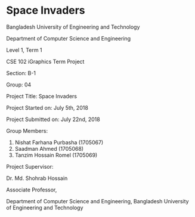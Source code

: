 # Space Invaders

Bangladesh University of Engineering and Technology



Department of Computer Science and Engineering



Level 1, Term 1



CSE 102 iGraphics Term Project




Section: B-1




Group: 04






Project Title: Space Invaders





Project Started on: July 5th, 2018






Project Submitted on: July 22nd, 2018



Group Members:


1. Nishat Farhana Purbasha (1705067)
2. Saadman Ahmed (1705068)
3. Tanzim Hossain Romel (1705069)



Project Supervisor:



Dr. Md. Shohrab Hossain



Associate Professor,



Department of Computer Science and Engineering,
Bangladesh University of Engineering and Technology
